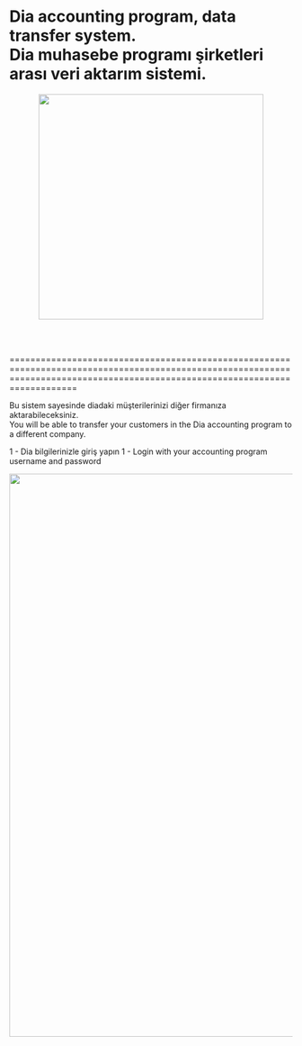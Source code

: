Dia accounting program, data transfer system. <br>
Dia muhasebe programı şirketleri arası veri aktarım sistemi.
=======
<p align="center"><img src="https://diayazilim.org/wp-content/uploads/2017/10/dia-logo.png" width="400"></p> <br><br>

===============================================================================================================================================================================

Bu sistem sayesinde diadaki müşterilerinizi diğer firmanıza aktarabileceksiniz.<br>
You will be able to transfer your customers in the Dia accounting program to a different company. <br>

1 - Dia bilgilerinizle giriş yapın
1 - Login with your accounting program username and password
<p align="center"><img src="http://wpsitetasarim.com/wp-content/uploads/2020/08/Ekran-G%C3%B6r%C3%BCnt%C3%BCs%C3%BC-572.png" width="1000"></p>





